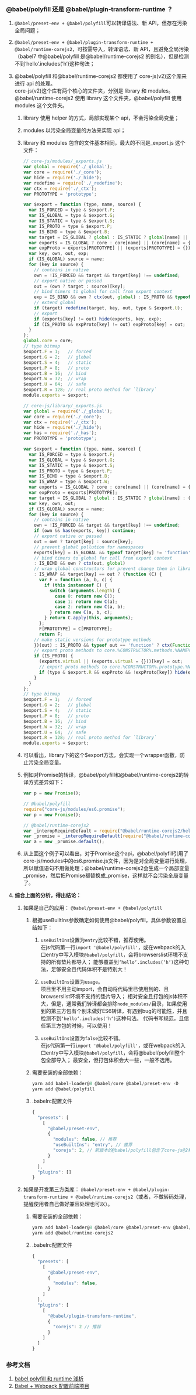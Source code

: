 ### @babel/polyfill 还是 @babel/plugin-transform-runtime ？

1. `@babel/preset-env + @babel/polyfill`可以转译语法、新 API，但存在污染全局问题；

2. `@babel/preset-env + @babel/plugin-transform-runtime + @babel/runtime-corejs2`，可按需导入，转译语法、新 API，且避免全局污染（babel7 中@babel/polyfill 是@babel/runtime-corejs2 的别名），但是检测不到‘hello‘.includes(‘h‘)这种句法；

3. @babel/polyfill 和@babel/runtime-corejs2 都使用了 core-js(v2)这个库来进行 api 的处理。  
core-js(v2)这个库有两个核心的文件夹，分别是 library 和 modules。@babel/runtime-corejs2 使用 library 这个文件夹，@babel/polyfill 使用 modules 这个文件夹。

    1. library 使用 helper 的方式，局部实现某个 api，不会污染全局变量； 
    2. modules 以污染全局变量的方法来实现 api；
    3. library 和 modules 包含的文件基本相同，最大的不同是\_export.js 这个文件：

        ```js
        // core-js/modules/_exports.js
        var global = require('./_global');
        var core = require('./_core');
        var hide = require('./_hide');
        var redefine = require('./_redefine');
        var ctx = require('./_ctx');
        var PROTOTYPE = 'prototype';

        var $export = function (type, name, source) {
          var IS_FORCED = type & $export.F;
          var IS_GLOBAL = type & $export.G;
          var IS_STATIC = type & $export.S;
          var IS_PROTO = type & $export.P;
          var IS_BIND = type & $export.B;
          var target = IS_GLOBAL ? global : IS_STATIC ? global[name] || (global[name] = {}) : (global[name] || {})[PROTOTYPE];
          var exports = IS_GLOBAL ? core : core[name] || (core[name] = {});
          var expProto = exports[PROTOTYPE] || (exports[PROTOTYPE] = {});
          var key, own, out, exp;
          if (IS_GLOBAL) source = name;
          for (key in source) {
            // contains in native
            own = !IS_FORCED && target && target[key] !== undefined;
            // export native or passed
            out = (own ? target : source)[key];
            // bind timers to global for call from export context
            exp = IS_BIND && own ? ctx(out, global) : IS_PROTO && typeof out == 'function' ? ctx(Function.call, out) : out;
            // extend global
            if (target) redefine(target, key, out, type & $export.U);
            // export
            if (exports[key] != out) hide(exports, key, exp);
            if (IS_PROTO && expProto[key] != out) expProto[key] = out;
          }
        };
        global.core = core;
        // type bitmap
        $export.F = 1;   // forced
        $export.G = 2;   // global
        $export.S = 4;   // static
        $export.P = 8;   // proto
        $export.B = 16;  // bind
        $export.W = 32;  // wrap
        $export.U = 64;  // safe
        $export.R = 128; // real proto method for `library`
        module.exports = $export;
        ```

        ```js
        // core-js/library/_exports.js
        var global = require('./_global');
        var core = require('./_core');
        var ctx = require('./_ctx');
        var hide = require('./_hide');
        var has = require('./_has');
        var PROTOTYPE = 'prototype';

        var $export = function (type, name, source) {
          var IS_FORCED = type & $export.F;
          var IS_GLOBAL = type & $export.G;
          var IS_STATIC = type & $export.S;
          var IS_PROTO = type & $export.P;
          var IS_BIND = type & $export.B;
          var IS_WRAP = type & $export.W;
          var exports = IS_GLOBAL ? core : core[name] || (core[name] = {});
          var expProto = exports[PROTOTYPE];
          var target = IS_GLOBAL ? global : IS_STATIC ? global[name] : (global[name] || {})[PROTOTYPE];
          var key, own, out;
          if (IS_GLOBAL) source = name;
          for (key in source) {
            // contains in native
            own = !IS_FORCED && target && target[key] !== undefined;
            if (own && has(exports, key)) continue;
            // export native or passed
            out = own ? target[key] : source[key];
            // prevent global pollution for namespaces
            exports[key] = IS_GLOBAL && typeof target[key] != 'function' ? source[key]
            // bind timers to global for call from export context
            : IS_BIND && own ? ctx(out, global)
            // wrap global constructors for prevent change them in library
            : IS_WRAP && target[key] == out ? (function (C) {
              var F = function (a, b, c) {
                if (this instanceof C) {
                  switch (arguments.length) {
                    case 0: return new C();
                    case 1: return new C(a);
                    case 2: return new C(a, b);
                  } return new C(a, b, c);
                } return C.apply(this, arguments);
              };
              F[PROTOTYPE] = C[PROTOTYPE];
              return F;
            // make static versions for prototype methods
            })(out) : IS_PROTO && typeof out == 'function' ? ctx(Function.call, out) : out;
            // export proto methods to core.%CONSTRUCTOR%.methods.%NAME%
            if (IS_PROTO) {
              (exports.virtual || (exports.virtual = {}))[key] = out;
              // export proto methods to core.%CONSTRUCTOR%.prototype.%NAME%
              if (type & $export.R && expProto && !expProto[key]) hide(expProto, key, out);
            }
          }
        };
        // type bitmap
        $export.F = 1;   // forced
        $export.G = 2;   // global
        $export.S = 4;   // static
        $export.P = 8;   // proto
        $export.B = 16;  // bind
        $export.W = 32;  // wrap
        $export.U = 64;  // safe
        $export.R = 128; // real proto method for `library`
        module.exports = $export;
        ```

    4. 可以看出，library下的这个$export方法，会实现一个wrapper函数，防止污染全局变量。

    5. 例如对Promise的转译，@babel/polyfill和@babel/runtime-corejs2的转译方式差异如下：  

        ```js
        var p = new Promise();

        // @babel/polyfill
        require("core-js/modules/es6.promise");
        var p = new Promise();

        // @babel/runtime-corejs2
        var _interopRequireDefault = require("@babel/runtime-corejs2/helpers/interopRequireDefault");
        var _promise = _interopRequireDefault(require("@babel/runtime-corejs2/core-js/promise"));
        var a = new _promise.default();
        ```

    6. 从上面这个例子可以看出，对于Promise这个api，@babel/polyfill引用了core-js/modules中的es6.promise.js文件，因为是对全局变量进行处理，所以赋值语句不用做处理；@babel/runtime-corejs2会生成一个局部变量_promise，然后把Promise都替换成_promise，这样就不会污染全局变量了。

4. **综合上面的分析，得出结论：**
    1. 如果是自己的应用： `@babel/preset-env + @babel/polyfill`
        1. 根据useBuiltIns参数确定如何使用@babel/polyfill，具体参数设置总结如下：
            1. `useBuiltIns`设置为`entry`比较不错，推荐使用。  
              在js代码第一行`import '@babel/polyfill'`，或在webpack的入口entry中写入模块`@babel/polyfill`，会将browserslist环境不支持的所有垫片都导入；
              能够覆盖到`‘hello‘.includes(‘h‘)`这种句法，足够安全且代码体积不是特别大！

            2. `useBuiltIns`设置为`usage`。  
              项目里不用主动import，会自动将代码里已使用到的、且browserslist环境不支持的垫片导入；
              相对安全且打包的js体积不大，但是，通常我们转译都会排除`node_modules/`目录，如果使用到的第三方包有个别未做好ES6转译，有遇到bug的可能性，并且检测不到`‘hello‘.includes(‘h‘)`这种句法。
              代码书写规范，且信任第三方包的时候，可以使用！

            3. `useBuiltIns`设置为`false`比较不错。  
              在js代码第一行`import '@babel/polyfill'`，或在webpack的入口entry中写入模块`@babel/polyfill`，会将@babel/polyfill整个包全部导入；
              最安全，但打包体积会大一些，一般不选用。

        2. 需要安装的全部依赖：

            ```js
            yarn add babel-loader@8 @babel/core @babel/preset-env -D
            yarn add @babel/polyfill
            ```

        3. .babelrc配置文件

            ```js
            {
              "presets": [
                [
                  "@babel/preset-env",
                  {
                    "modules": false, // 推荐
                    "useBuiltIns": "entry", // 推荐
                    "corejs": 2, // 新版本的@babel/polyfill包含了core-js@2和core-js@3版本，所以需要声明版本，否则webpack运行时会报warning，此处暂时使用core-js@2版本（末尾会附上@core-js@3怎么用）
                  }
                ]
              ],
              "plugins": []
            }
            ```

    2. 如果是开发第三方类库： `@babel/preset-env + @babel/plugin-transform-runtime + @babel/runtime-corejs2`（或者，不做转码处理，提醒使用者自己做好兼容处理也可以）。

        1. 需要安装的全部依赖：

            ```js
            yarn add babel-loader@8 @babel/core @babel/preset-env @babel/plugin-transform-runtime -D
            yarn add @babel/runtime-corejs2
            ```

        2. .babelrc配置文件

            ```js
            {
              "presets": [
                [
                  "@babel/preset-env",
                  {
                    "modules": false,
                  }
                ]
              ],
              "plugins": [
                [
                  "@babel/plugin-transform-runtime",
                  {
                    "corejs": 2 // 推荐
                  }
                ]
              ]
            }
            ```

### 参考文档

1. [babel polyfill 和 runtime 浅析](https://blog.csdn.net/weixin_34163741/article/details/88015827)
2. [Babel + Webpack 配置前端项目](https://www.junorz.com/archives/689.html)